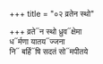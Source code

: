 +++
title = "०२ व्रतेन स्थो"

+++
व्रते᳓न स्थो ध्रुव᳓क्षेमा  
ध᳓र्मणा यातय᳓ज्जना  
नि᳓ बर्हि᳓षि सदतं सो᳓मपीतये